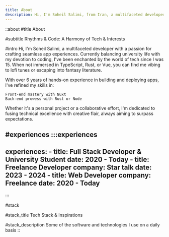 ```yaml
---
title: About
description: Hi, I'm Soheil Salimi, from Iran, a multifaceted developer with a passion for crafting seamless app experiences. Currently balancing university life with my devotion to coding, I've been enchanted by the world of tech since I was 15. When not immersed in TypeScript, Rust, or Vue, you can find me vibing to lofi tunes or escaping into fantasy literature.
---
```


::about
#title
About

#subtitle
Rhythms & Code: A Harmony of Tech & Interests

#intro
Hi, I'm Soheil Salimi, a multifaceted developer with a passion for crafting seamless app experiences. Currently balancing university life with my devotion to coding, I've been enchanted by the world of tech since I was 15. When not immersed in TypeScript, Rust, or Vue, you can find me vibing to lofi tunes or escaping into fantasy literature.

With over 6 years of hands-on experience in building and deploying apps, I've refined my skills in:

    Front-end mastery with Nuxt
    Back-end prowess with Rust or Node

Whether it's a personal project or a collaborative effort, I'm dedicated to fusing technical excellence with creative flair, always aiming to surpass expectations.

#experiences
  :::experiences
  ---
  experiences:
    - title: Full Stack Developer & University Student
      date: 2020 - Today
    - title: Freelance Developer
      company: Star talk
      date: 2023 - 2024 
    - title: Web Developer
      company: Freelance
      date: 2020 - Today
  ---
  :::

#stack

#stack_title
Tech Stack & Inspirations

#stack_description
Some of the software and technologies I use on a daily basis
::
